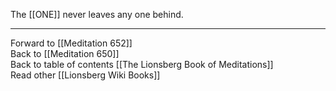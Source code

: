 The [[ONE]] never leaves any one behind. 

___

Forward to [[Meditation 652]]  
Back to [[Meditation 650]]  
Back to table of contents [[The Lionsberg Book of Meditations]]  
Read other [[Lionsberg Wiki Books]] 
